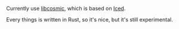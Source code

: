 Currently use [libcosmic](https://github.com/pop-os/libcosmic), which is based on [Iced](https://github.com/iced-rs/iced).

Every things is written in Rust, so it's nice, but it's still experimental.
